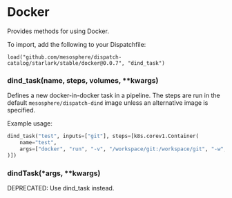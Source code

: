 
# Docker

Provides methods for using Docker.

To import, add the following to your Dispatchfile:

```
load("github.com/mesosphere/dispatch-catalog/starlark/stable/docker@0.0.7", "dind_task")
```


### dind_task(name, steps, volumes, **kwargs)


Defines a new docker-in-docker task in a pipeline. The steps are run in the default `mesosphere/dispatch-dind` image unless an alternative image is specified.

Example usage:

```python
dind_task("test", inputs=["git"], steps=[k8s.corev1.Container(
    name="test",
    args=["docker", "run", "-v", "/workspace/git:/workspace/git", "-w", "/workspace/git", "golang:1.13.0-buster", "go", "test", "./..."],
)])
```


### dindTask(*args, **kwargs)


DEPRECATED: Use dind_task instead.



